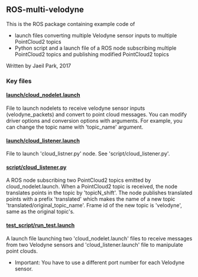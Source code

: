 ## ROS-multi-velodyne

This is the ROS package containing example code of
* launch files converting multiple Velodyne sensor inputs to multiple PointCloud2 topics
* Python script and a launch file of a ROS node subscribing multiple PointCloud2 topics and publishing modified PointCloud2 topics

Written by Jaeil Park, 2017

### Key files

#### [launch/cloud_nodelet.launch](launch/cloud_nodelet.launch)
File to launch nodelets to receive velodyne sensor inputs (velodyne_packets) and convert to point cloud messages. You can modify driver options and conversion options with arguments. For example, you can change the topic name with 'topic_name' argument.

#### [launch/cloud_listener.launch](launch/cloud_listener.launch)
File to launch 'cloud_listner.py' node. See 'script/cloud_listener.py'.

#### [script/cloud_listener.py](script/cloud_listener.py)
A ROS node subscribing two PointCloud2 topics emitted by cloud_nodelet.launch. When a PointCloud2 topic is received, the node translates points in the topic by 'topicN_shift'. The node publishes translated points with a prefix 'translated' which makes the name of a new topic 'translated/original_topic_name'. Frame id of the new topic is 'velodyne', same as the original topic's. 

#### [test_script/run_test.launch](test_script/run_test.launch)
A launch file launching two 'cloud_nodelet.launch' files to receive messages from two Velodyne sensors and 'cloud_listener.launch' file to manipulate point clouds. 
* Important: You have to use a different port number for each Velodyne sensor.
